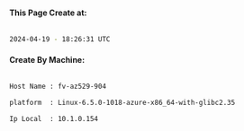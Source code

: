 
   
#### This Page Create at:

```bash

2024-04-19 - 18:26:31 UTC

```

#### Create By Machine:

```bash

Host Name : fv-az529-904

platform  : Linux-6.5.0-1018-azure-x86_64-with-glibc2.35

Ip Local  : 10.1.0.154

```

